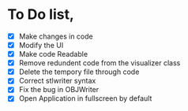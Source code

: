# To Do list,

- [x] Make changes in code
- [x] Modify the UI
- [x] Make code Readable
- [x] Remove redundent code from the visualizer class
- [x] Delete the tempory file through code
- [x] Correct stlwriter syntax
- [x] Fix the bug in OBJWriter
- [x] Open Application in fullscreen by default
